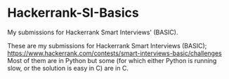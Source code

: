 # Hackerrank-SI-Basics
My submissions for Hackerrank Smart Interviews' (BASIC).

These are my submissions for Hackerrank Smart Interviews (BASIC); https://www.hackerrank.com/contests/smart-interviews-basic/challenges Most of them are in Python but some (for which either Python is running slow, or the solution is easy in C) are in C.
